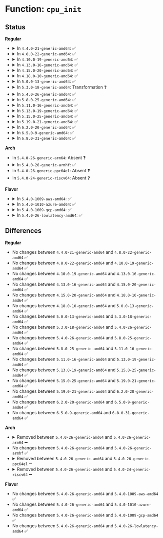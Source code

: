 # Function: <code>cpu_init</code>

## Status
<b>Regular</b>
<ul>
<li>
<details>
<summary>In <code>4.4.0-21-generic-amd64</code>: ✅</summary>

```c
void cpu_init()
```

```json
{
  "name": "cpu_init",
  "collision_type": "Unique Global",
  "inline_type": "No",
  "funcs": [
    {
      "addr": 18446744071579111536,
      "name": "cpu_init",
      "external": true,
      "loc": "arch/x86/kernel/cpu/common.c:1329",
      "file": "arch/x86/kernel/cpu/common.c",
      "inline": "seen, unknown",
      "caller_inline": [],
      "caller_func": [
        "arch/x86/xen/smp.c:cpu_bringup",
        "arch/x86/kernel/traps.c:trap_init",
        "arch/x86/kernel/smpboot.c:start_secondary"
      ]
    }
  ],
  "symbols": [
    {
      "addr": 18446744071579111536,
      "name": "cpu_init",
      "section": ".text",
      "bind": "STB_GLOBAL",
      "size": 955
    }
  ]
}
```
</details>
</li>
<li>
<details>
<summary>In <code>4.8.0-22-generic-amd64</code>: ✅</summary>

```c
void cpu_init()
```

```json
{
  "name": "cpu_init",
  "collision_type": "Unique Global",
  "inline_type": "No",
  "funcs": [
    {
      "addr": 18446744071579111312,
      "name": "cpu_init",
      "external": true,
      "loc": "arch/x86/kernel/cpu/common.c:1448",
      "file": "arch/x86/kernel/cpu/common.c",
      "inline": "seen, unknown",
      "caller_inline": [],
      "caller_func": [
        "arch/x86/xen/smp.c:cpu_bringup",
        "arch/x86/kernel/traps.c:trap_init",
        "arch/x86/kernel/smpboot.c:start_secondary"
      ]
    }
  ],
  "symbols": [
    {
      "addr": 18446744071579111312,
      "name": "cpu_init",
      "section": ".text",
      "bind": "STB_GLOBAL",
      "size": 963
    }
  ]
}
```
</details>
</li>
<li>
<details>
<summary>In <code>4.10.0-19-generic-amd64</code>: ✅</summary>

```c
void cpu_init()
```

```json
{
  "name": "cpu_init",
  "collision_type": "Unique Global",
  "inline_type": "No",
  "funcs": [
    {
      "addr": 18446744071579109856,
      "name": "cpu_init",
      "external": true,
      "loc": "arch/x86/kernel/cpu/common.c:1419",
      "file": "arch/x86/kernel/cpu/common.c",
      "inline": "seen, unknown",
      "caller_inline": [],
      "caller_func": [
        "arch/x86/xen/smp.c:cpu_bringup",
        "arch/x86/kernel/traps.c:trap_init",
        "arch/x86/kernel/smpboot.c:start_secondary"
      ]
    }
  ],
  "symbols": [
    {
      "addr": 18446744071579109856,
      "name": "cpu_init",
      "section": ".text",
      "bind": "STB_GLOBAL",
      "size": 970
    }
  ]
}
```
</details>
</li>
<li>
<details>
<summary>In <code>4.13.0-16-generic-amd64</code>: ✅</summary>

```c
void cpu_init()
```

```json
{
  "name": "cpu_init",
  "collision_type": "Unique Global",
  "inline_type": "No",
  "funcs": [
    {
      "addr": 18446744071579101536,
      "name": "cpu_init",
      "external": true,
      "loc": "arch/x86/kernel/cpu/common.c:1473",
      "file": "arch/x86/kernel/cpu/common.c",
      "inline": "seen, unknown",
      "caller_inline": [],
      "caller_func": [
        "arch/x86/xen/smp_pv.c:cpu_bringup",
        "arch/x86/kernel/traps.c:trap_init",
        "arch/x86/kernel/smpboot.c:start_secondary"
      ]
    }
  ],
  "symbols": [
    {
      "addr": 18446744071579101536,
      "name": "cpu_init",
      "section": ".text",
      "bind": "STB_GLOBAL",
      "size": 999
    }
  ]
}
```
</details>
</li>
<li>
<details>
<summary>In <code>4.15.0-20-generic-amd64</code>: ✅</summary>

```c
void cpu_init()
```

```json
{
  "name": "cpu_init",
  "collision_type": "Unique Global",
  "inline_type": "No",
  "funcs": [
    {
      "addr": 18446744071579113008,
      "name": "cpu_init",
      "external": true,
      "loc": "arch/x86/kernel/cpu/common.c:1568",
      "file": "arch/x86/kernel/cpu/common.c",
      "inline": "seen, unknown",
      "caller_inline": [],
      "caller_func": [
        "arch/x86/xen/smp_pv.c:cpu_bringup",
        "arch/x86/kernel/traps.c:trap_init",
        "arch/x86/kernel/smpboot.c:start_secondary"
      ]
    }
  ],
  "symbols": [
    {
      "addr": 18446744071579113008,
      "name": "cpu_init",
      "section": ".text",
      "bind": "STB_GLOBAL",
      "size": 1024
    }
  ]
}
```
</details>
</li>
<li>
<details>
<summary>In <code>4.18.0-10-generic-amd64</code>: ✅</summary>

```c
void cpu_init()
```

```json
{
  "name": "cpu_init",
  "collision_type": "Unique Global",
  "inline_type": "No",
  "funcs": [
    {
      "addr": 18446744071579119360,
      "name": "cpu_init",
      "external": true,
      "loc": "arch/x86/kernel/cpu/common.c:1678",
      "file": "arch/x86/kernel/cpu/common.c",
      "inline": "seen, unknown",
      "caller_inline": [],
      "caller_func": [
        "arch/x86/xen/smp_pv.c:cpu_bringup",
        "arch/x86/kernel/traps.c:trap_init",
        "arch/x86/kernel/smpboot.c:start_secondary"
      ]
    }
  ],
  "symbols": [
    {
      "addr": 18446744071579119360,
      "name": "cpu_init",
      "section": ".text",
      "bind": "STB_GLOBAL",
      "size": 1012
    }
  ]
}
```
</details>
</li>
<li>
<details>
<summary>In <code>5.0.0-13-generic-amd64</code>: ✅</summary>

```c
void cpu_init()
```

```json
{
  "name": "cpu_init",
  "collision_type": "Unique Global",
  "inline_type": "No",
  "funcs": [
    {
      "addr": 18446744071579124960,
      "name": "cpu_init",
      "external": true,
      "loc": "arch/x86/kernel/cpu/common.c:1697",
      "file": "arch/x86/kernel/cpu/common.c",
      "inline": "seen, unknown",
      "caller_inline": [],
      "caller_func": [
        "arch/x86/xen/smp_pv.c:cpu_bringup",
        "arch/x86/kernel/traps.c:trap_init",
        "arch/x86/kernel/smpboot.c:start_secondary"
      ]
    }
  ],
  "symbols": [
    {
      "addr": 18446744071579124960,
      "name": "cpu_init",
      "section": ".text",
      "bind": "STB_GLOBAL",
      "size": 1180
    }
  ]
}
```
</details>
</li>
<li>
<details>
<summary>In <code>5.3.0-18-generic-amd64</code>: Transformation ❓</summary>

```c
void cpu_init()
```

```json
{
  "name": "cpu_init",
  "collision_type": "Unique Global",
  "inline_type": "No",
  "funcs": [
    {
      "addr": 0,
      "name": "cpu_init",
      "external": true,
      "loc": "arch/x86/kernel/cpu/common.c:1781",
      "file": "arch/x86/kernel/cpu/common.c",
      "inline": "seen, unknown",
      "caller_inline": [],
      "caller_func": [
        "arch/x86/xen/smp_pv.c:cpu_bringup",
        "arch/x86/kernel/traps.c:trap_init",
        "arch/x86/kernel/smpboot.c:start_secondary"
      ]
    }
  ],
  "symbols": [
    {
      "addr": 18446744071579136355,
      "name": "cpu_init.cold",
      "section": ".text",
      "bind": "STB_LOCAL",
      "size": 19
    },
    {
      "addr": 18446744071579134640,
      "name": "cpu_init",
      "section": ".text",
      "bind": "STB_GLOBAL",
      "size": 1090
    }
  ]
}
```
</details>
</li>
<li>
<details>
<summary>In <code>5.4.0-26-generic-amd64</code>: ✅</summary>

```c
void cpu_init()
```

```json
{
  "name": "cpu_init",
  "collision_type": "Unique Global",
  "inline_type": "No",
  "funcs": [
    {
      "addr": 18446744071579136560,
      "name": "cpu_init",
      "external": true,
      "loc": "arch/x86/kernel/cpu/common.c:1813",
      "file": "arch/x86/kernel/cpu/common.c",
      "inline": "seen, unknown",
      "caller_inline": [],
      "caller_func": [
        "arch/x86/xen/smp_pv.c:cpu_bringup",
        "arch/x86/kernel/traps.c:trap_init",
        "arch/x86/kernel/smpboot.c:start_secondary"
      ]
    }
  ],
  "symbols": [
    {
      "addr": 18446744071579136560,
      "name": "cpu_init",
      "section": ".text",
      "bind": "STB_GLOBAL",
      "size": 1113
    }
  ]
}
```
</details>
</li>
<li>
<details>
<summary>In <code>5.8.0-25-generic-amd64</code>: ✅</summary>

```c
void cpu_init()
```

```json
{
  "name": "cpu_init",
  "collision_type": "Unique Global",
  "inline_type": "No",
  "funcs": [
    {
      "addr": 18446744071579152448,
      "name": "cpu_init",
      "external": true,
      "loc": "arch/x86/kernel/cpu/common.c:1846",
      "file": "arch/x86/kernel/cpu/common.c",
      "inline": "seen, unknown",
      "caller_inline": [],
      "caller_func": [
        "arch/x86/xen/smp_pv.c:cpu_bringup",
        "arch/x86/kernel/traps.c:trap_init",
        "arch/x86/kernel/smpboot.c:start_secondary"
      ]
    }
  ],
  "symbols": [
    {
      "addr": 18446744071579152448,
      "name": "cpu_init",
      "section": ".text",
      "bind": "STB_GLOBAL",
      "size": 941
    }
  ]
}
```
</details>
</li>
<li>
<details>
<summary>In <code>5.11.0-16-generic-amd64</code>: ✅</summary>

```c
void cpu_init()
```

```json
{
  "name": "cpu_init",
  "collision_type": "Unique Global",
  "inline_type": "No",
  "funcs": [
    {
      "addr": 18446744071579150096,
      "name": "cpu_init",
      "external": true,
      "loc": "arch/x86/kernel/cpu/common.c:1941",
      "file": "arch/x86/kernel/cpu/common.c",
      "inline": "seen, unknown",
      "caller_inline": [],
      "caller_func": [
        "arch/x86/xen/smp_pv.c:cpu_bringup",
        "arch/x86/kernel/traps.c:trap_init",
        "arch/x86/kernel/smpboot.c:start_secondary"
      ]
    }
  ],
  "symbols": [
    {
      "addr": 18446744071579150096,
      "name": "cpu_init",
      "section": ".text",
      "bind": "STB_GLOBAL",
      "size": 944
    }
  ]
}
```
</details>
</li>
<li>
<details>
<summary>In <code>5.13.0-19-generic-amd64</code>: ✅</summary>

```c
void cpu_init()
```

```json
{
  "name": "cpu_init",
  "collision_type": "Unique Global",
  "inline_type": "No",
  "funcs": [
    {
      "addr": 18446744071579156400,
      "name": "cpu_init",
      "external": true,
      "loc": "arch/x86/kernel/cpu/common.c:1945",
      "file": "arch/x86/kernel/cpu/common.c",
      "inline": "seen, unknown",
      "caller_inline": [],
      "caller_func": [
        "arch/x86/xen/smp_pv.c:cpu_bringup",
        "arch/x86/kernel/traps.c:trap_init",
        "arch/x86/kernel/smpboot.c:start_secondary"
      ]
    }
  ],
  "symbols": [
    {
      "addr": 18446744071579156400,
      "name": "cpu_init",
      "section": ".text",
      "bind": "STB_GLOBAL",
      "size": 1005
    }
  ]
}
```
</details>
</li>
<li>
<details>
<summary>In <code>5.15.0-25-generic-amd64</code>: ✅</summary>

```c
void cpu_init()
```

```json
{
  "name": "cpu_init",
  "collision_type": "Unique Global",
  "inline_type": "No",
  "funcs": [
    {
      "addr": 18446744071579186112,
      "name": "cpu_init",
      "external": true,
      "loc": "arch/x86/kernel/cpu/common.c:1985",
      "file": "arch/x86/kernel/cpu/common.c",
      "inline": "seen, unknown",
      "caller_inline": [],
      "caller_func": [
        "arch/x86/xen/smp_pv.c:cpu_bringup",
        "arch/x86/kernel/traps.c:trap_init",
        "arch/x86/kernel/cpu/common.c:cpu_init_secondary"
      ]
    }
  ],
  "symbols": [
    {
      "addr": 18446744071579186112,
      "name": "cpu_init",
      "section": ".text",
      "bind": "STB_GLOBAL",
      "size": 634
    }
  ]
}
```
</details>
</li>
<li>
<details>
<summary>In <code>5.19.0-21-generic-amd64</code>: ✅</summary>

```c
void cpu_init()
```

```json
{
  "name": "cpu_init",
  "collision_type": "Unique Global",
  "inline_type": "No",
  "funcs": [
    {
      "addr": 18446744071579233888,
      "name": "cpu_init",
      "external": true,
      "loc": "arch/x86/kernel/cpu/common.c:2231",
      "file": "arch/x86/kernel/cpu/common.c",
      "inline": "seen, unknown",
      "caller_inline": [],
      "caller_func": [
        "arch/x86/xen/smp_pv.c:cpu_bringup",
        "arch/x86/kernel/traps.c:trap_init",
        "arch/x86/kernel/cpu/common.c:cpu_init_secondary"
      ]
    }
  ],
  "symbols": [
    {
      "addr": 18446744071579233888,
      "name": "cpu_init",
      "section": ".text",
      "bind": "STB_GLOBAL",
      "size": 630
    }
  ]
}
```
</details>
</li>
<li>
<details>
<summary>In <code>6.2.0-20-generic-amd64</code>: ✅</summary>

```c
void cpu_init()
```

```json
{
  "name": "cpu_init",
  "collision_type": "Unique Global",
  "inline_type": "No",
  "funcs": [
    {
      "addr": 18446744071579293136,
      "name": "cpu_init",
      "external": true,
      "loc": "arch/x86/kernel/cpu/common.c:2233",
      "file": "arch/x86/kernel/cpu/common.c",
      "inline": "seen, unknown",
      "caller_inline": [],
      "caller_func": [
        "arch/x86/xen/smp_pv.c:cpu_bringup",
        "arch/x86/kernel/traps.c:trap_init",
        "arch/x86/kernel/cpu/common.c:cpu_init_secondary"
      ]
    }
  ],
  "symbols": [
    {
      "addr": 18446744071579293136,
      "name": "cpu_init",
      "section": ".text",
      "bind": "STB_GLOBAL",
      "size": 614
    }
  ]
}
```
</details>
</li>
<li>
<details>
<summary>In <code>6.5.0-9-generic-amd64</code>: ✅</summary>

```c
void cpu_init()
```

```json
{
  "name": "cpu_init",
  "collision_type": "Unique Global",
  "inline_type": "No",
  "funcs": [
    {
      "addr": 18446744071579299680,
      "name": "cpu_init",
      "external": true,
      "loc": "arch/x86/kernel/cpu/common.c:2223",
      "file": "arch/x86/kernel/cpu/common.c",
      "inline": "seen, unknown",
      "caller_inline": [],
      "caller_func": [
        "arch/x86/xen/smp_pv.c:cpu_bringup_and_idle",
        "arch/x86/kernel/traps.c:trap_init",
        "arch/x86/kernel/smpboot.c:start_secondary"
      ]
    }
  ],
  "symbols": [
    {
      "addr": 18446744071579299680,
      "name": "cpu_init",
      "section": ".text",
      "bind": "STB_GLOBAL",
      "size": 543
    }
  ]
}
```
</details>
</li>
<li>
<details>
<summary>In <code>6.8.0-31-generic-amd64</code>: ✅</summary>

```c
void cpu_init()
```

```json
{
  "name": "cpu_init",
  "collision_type": "Unique Global",
  "inline_type": "No",
  "funcs": [
    {
      "addr": 18446744071579329216,
      "name": "cpu_init",
      "external": true,
      "loc": "arch/x86/kernel/cpu/common.c:2270",
      "file": "arch/x86/kernel/cpu/common.c",
      "inline": "seen, unknown",
      "caller_inline": [],
      "caller_func": [
        "arch/x86/xen/smp_pv.c:cpu_bringup_and_idle",
        "arch/x86/kernel/traps.c:trap_init",
        "arch/x86/kernel/smpboot.c:start_secondary"
      ]
    }
  ],
  "symbols": [
    {
      "addr": 18446744071579329216,
      "name": "cpu_init",
      "section": ".text",
      "bind": "STB_GLOBAL",
      "size": 636
    }
  ]
}
```
</details>
</li>
</ul>
<b>Arch</b>
<ul>
<li>
In <code>5.4.0-26-generic-arm64</code>: Absent ❓
</li>
<li>
<details>
<summary>In <code>5.4.0-26-generic-armhf</code>: ✅</summary>

```c
void cpu_init()
```

```json
{
  "name": "cpu_init",
  "collision_type": "Unique Global",
  "inline_type": "No",
  "funcs": [
    {
      "addr": 3224426720,
      "name": "cpu_init",
      "external": true,
      "loc": "arch/arm/kernel/setup.c:522",
      "file": "arch/arm/kernel/setup.c",
      "inline": "seen, unknown",
      "caller_inline": [],
      "caller_func": [
        "arch/arm/kernel/setup.c:setup_processor",
        "arch/arm/kernel/smp.c:secondary_start_kernel"
      ]
    }
  ],
  "symbols": [
    {
      "addr": 3224426720,
      "name": "cpu_init",
      "section": ".text",
      "bind": "STB_GLOBAL",
      "size": 172
    }
  ]
}
```
</details>
</li>
<li>
In <code>5.4.0-26-generic-ppc64el</code>: Absent ❓
</li>
<li>
In <code>5.4.0-24-generic-riscv64</code>: Absent ❓
</li>
</ul>
<b>Flavor</b>
<ul>
<li>
<details>
<summary>In <code>5.4.0-1009-aws-amd64</code>: ✅</summary>

```c
void cpu_init()
```

```json
{
  "name": "cpu_init",
  "collision_type": "Unique Global",
  "inline_type": "No",
  "funcs": [
    {
      "addr": 18446744071579136944,
      "name": "cpu_init",
      "external": true,
      "loc": "arch/x86/kernel/cpu/common.c:1813",
      "file": "arch/x86/kernel/cpu/common.c",
      "inline": "seen, unknown",
      "caller_inline": [],
      "caller_func": [
        "arch/x86/xen/smp_pv.c:cpu_bringup",
        "arch/x86/kernel/traps.c:trap_init",
        "arch/x86/kernel/smpboot.c:start_secondary"
      ]
    }
  ],
  "symbols": [
    {
      "addr": 18446744071579136944,
      "name": "cpu_init",
      "section": ".text",
      "bind": "STB_GLOBAL",
      "size": 1097
    }
  ]
}
```
</details>
</li>
<li>
<details>
<summary>In <code>5.4.0-1010-azure-amd64</code>: ✅</summary>

```c
void cpu_init()
```

```json
{
  "name": "cpu_init",
  "collision_type": "Unique Global",
  "inline_type": "No",
  "funcs": [
    {
      "addr": 18446744071579067696,
      "name": "cpu_init",
      "external": true,
      "loc": "arch/x86/kernel/cpu/common.c:1813",
      "file": "arch/x86/kernel/cpu/common.c",
      "inline": "seen, unknown",
      "caller_inline": [],
      "caller_func": [
        "arch/x86/kernel/traps.c:trap_init",
        "arch/x86/kernel/smpboot.c:start_secondary"
      ]
    }
  ],
  "symbols": [
    {
      "addr": 18446744071579067696,
      "name": "cpu_init",
      "section": ".text",
      "bind": "STB_GLOBAL",
      "size": 1539
    }
  ]
}
```
</details>
</li>
<li>
<details>
<summary>In <code>5.4.0-1009-gcp-amd64</code>: ✅</summary>

```c
void cpu_init()
```

```json
{
  "name": "cpu_init",
  "collision_type": "Unique Global",
  "inline_type": "No",
  "funcs": [
    {
      "addr": 18446744071579136496,
      "name": "cpu_init",
      "external": true,
      "loc": "arch/x86/kernel/cpu/common.c:1813",
      "file": "arch/x86/kernel/cpu/common.c",
      "inline": "seen, unknown",
      "caller_inline": [],
      "caller_func": [
        "arch/x86/xen/smp_pv.c:cpu_bringup",
        "arch/x86/kernel/traps.c:trap_init",
        "arch/x86/kernel/smpboot.c:start_secondary"
      ]
    }
  ],
  "symbols": [
    {
      "addr": 18446744071579136496,
      "name": "cpu_init",
      "section": ".text",
      "bind": "STB_GLOBAL",
      "size": 1097
    }
  ]
}
```
</details>
</li>
<li>
<details>
<summary>In <code>5.4.0-26-lowlatency-amd64</code>: ✅</summary>

```c
void cpu_init()
```

```json
{
  "name": "cpu_init",
  "collision_type": "Unique Global",
  "inline_type": "No",
  "funcs": [
    {
      "addr": 18446744071579141616,
      "name": "cpu_init",
      "external": true,
      "loc": "arch/x86/kernel/cpu/common.c:1813",
      "file": "arch/x86/kernel/cpu/common.c",
      "inline": "seen, unknown",
      "caller_inline": [],
      "caller_func": [
        "arch/x86/xen/smp_pv.c:cpu_bringup",
        "arch/x86/kernel/traps.c:trap_init",
        "arch/x86/kernel/smpboot.c:start_secondary"
      ]
    }
  ],
  "symbols": [
    {
      "addr": 18446744071579141616,
      "name": "cpu_init",
      "section": ".text",
      "bind": "STB_GLOBAL",
      "size": 1113
    }
  ]
}
```
</details>
</li>
</ul>

## Differences
<b>Regular</b>
<ul>
<li>
No changes between <code>4.4.0-21-generic-amd64</code> and <code>4.8.0-22-generic-amd64</code> ✅
</li>
<li>
No changes between <code>4.8.0-22-generic-amd64</code> and <code>4.10.0-19-generic-amd64</code> ✅
</li>
<li>
No changes between <code>4.10.0-19-generic-amd64</code> and <code>4.13.0-16-generic-amd64</code> ✅
</li>
<li>
No changes between <code>4.13.0-16-generic-amd64</code> and <code>4.15.0-20-generic-amd64</code> ✅
</li>
<li>
No changes between <code>4.15.0-20-generic-amd64</code> and <code>4.18.0-10-generic-amd64</code> ✅
</li>
<li>
No changes between <code>4.18.0-10-generic-amd64</code> and <code>5.0.0-13-generic-amd64</code> ✅
</li>
<li>
No changes between <code>5.0.0-13-generic-amd64</code> and <code>5.3.0-18-generic-amd64</code> ✅
</li>
<li>
No changes between <code>5.3.0-18-generic-amd64</code> and <code>5.4.0-26-generic-amd64</code> ✅
</li>
<li>
No changes between <code>5.4.0-26-generic-amd64</code> and <code>5.8.0-25-generic-amd64</code> ✅
</li>
<li>
No changes between <code>5.8.0-25-generic-amd64</code> and <code>5.11.0-16-generic-amd64</code> ✅
</li>
<li>
No changes between <code>5.11.0-16-generic-amd64</code> and <code>5.13.0-19-generic-amd64</code> ✅
</li>
<li>
No changes between <code>5.13.0-19-generic-amd64</code> and <code>5.15.0-25-generic-amd64</code> ✅
</li>
<li>
No changes between <code>5.15.0-25-generic-amd64</code> and <code>5.19.0-21-generic-amd64</code> ✅
</li>
<li>
No changes between <code>5.19.0-21-generic-amd64</code> and <code>6.2.0-20-generic-amd64</code> ✅
</li>
<li>
No changes between <code>6.2.0-20-generic-amd64</code> and <code>6.5.0-9-generic-amd64</code> ✅
</li>
<li>
No changes between <code>6.5.0-9-generic-amd64</code> and <code>6.8.0-31-generic-amd64</code> ✅
</li>
</ul>
<b>Arch</b>
<ul>
<li>
<details>
<summary>Removed between <code>5.4.0-26-generic-amd64</code> and <code>5.4.0-26-generic-arm64</code> ➖</summary>

```c
void cpu_init()
```
</details>
</li>
<li>
No changes between <code>5.4.0-26-generic-amd64</code> and <code>5.4.0-26-generic-armhf</code> ✅
</li>
<li>
<details>
<summary>Removed between <code>5.4.0-26-generic-amd64</code> and <code>5.4.0-26-generic-ppc64el</code> ➖</summary>

```c
void cpu_init()
```
</details>
</li>
<li>
<details>
<summary>Removed between <code>5.4.0-26-generic-amd64</code> and <code>5.4.0-24-generic-riscv64</code> ➖</summary>

```c
void cpu_init()
```
</details>
</li>
</ul>
<b>Flavor</b>
<ul>
<li>
No changes between <code>5.4.0-26-generic-amd64</code> and <code>5.4.0-1009-aws-amd64</code> ✅
</li>
<li>
No changes between <code>5.4.0-26-generic-amd64</code> and <code>5.4.0-1010-azure-amd64</code> ✅
</li>
<li>
No changes between <code>5.4.0-26-generic-amd64</code> and <code>5.4.0-1009-gcp-amd64</code> ✅
</li>
<li>
No changes between <code>5.4.0-26-generic-amd64</code> and <code>5.4.0-26-lowlatency-amd64</code> ✅
</li>
</ul>
